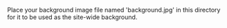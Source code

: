 Place your background image file named 'background.jpg' in this directory for it to be used as the site-wide background.